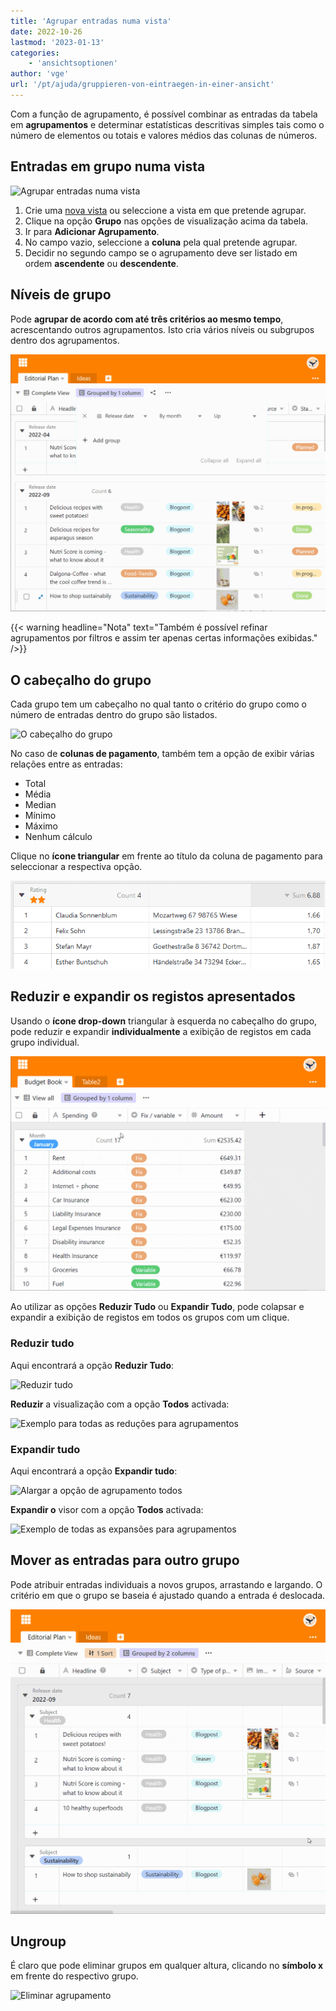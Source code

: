 ```yaml
---
title: 'Agrupar entradas numa vista'
date: 2022-10-26
lastmod: '2023-01-13'
categories:
    - 'ansichtsoptionen'
author: 'vge'
url: '/pt/ajuda/gruppieren-von-eintraegen-in-einer-ansicht'
---
```


Com a função de agrupamento, é possível combinar as entradas da tabela em **agrupamentos** e determinar estatísticas descritivas simples tais como o número de elementos ou totais e valores médios das colunas de números.

## Entradas em grupo numa vista

![Agrupar entradas numa vista](https://seatable.io/wp-content/uploads/2022/10/Gruppierung-von-Eintraegen-in-einer-Ansicht-1.gif)

1. Crie uma [nova vista](https://seatable.io/pt/docs/grundlagen-von-ansichten/anlegen-einer-neuen-ansicht/) ou seleccione a vista em que pretende agrupar.
2. Clique na opção **Grupo** nas opções de visualização acima da tabela.
3. Ir para **Adicionar Agrupamento**.
4. No campo vazio, seleccione a **coluna** pela qual pretende agrupar.
5. Decidir no segundo campo se o agrupamento deve ser listado em ordem **ascendente** ou **descendente**.

## Níveis de grupo

Pode **agrupar de acordo com até três critérios ao mesmo tempo**, acrescentando outros agrupamentos. Isto cria vários níveis ou subgrupos dentro dos agrupamentos.

![Agrupar as entradas numa perspectiva com dois critérios](images/Gruppierung-von-Eintraegen-in-einer-Ansicht-2.gif)

{{< warning  headline="Nota"  text="Também é possível refinar agrupamentos por filtros e assim ter apenas certas informações exibidas." />}}

## O cabeçalho do grupo

Cada grupo tem um cabeçalho no qual tanto o critério do grupo como o número de entradas dentro do grupo são listados.

![O cabeçalho do grupo](https://seatable.io/wp-content/uploads/2022/10/gruppierung.png)

No caso de **colunas de pagamento**, também tem a opção de exibir várias relações entre as entradas:

- Total
- Média
- Median
- Mínimo
- Máximo
- Nenhum cálculo

Clique no **ícone triangular** em frente ao título da coluna de pagamento para seleccionar a respectiva opção.

![Coluna de número de cabeçalho de grupo](images/Gruppenheader.png)

## Reduzir e expandir os registos apresentados

Usando o **ícone drop-down** triangular à esquerda no cabeçalho do grupo, pode reduzir e expandir **individualmente** a exibição de registos em cada grupo individual.

![Entradas de grupo de uma visão _reduzir e ampliar](images/Gruppierung-von-Eintraegen-in-einer-Ansicht-4.gif)

Ao utilizar as opções **Reduzir Tudo** ou **Expandir Tudo**, pode colapsar e expandir a exibição de registos em todos os grupos com um clique.

### Reduzir tudo

Aqui encontrará a opção **Reduzir Tudo**:

![Reduzir tudo](https://seatable.io/wp-content/uploads/2022/10/gruppieren-von-eintraegrn_6.png)

**Reduzir** a visualização com a opção **Todos** activada:

![Exemplo para todas as reduções para agrupamentos](https://seatable.io/wp-content/uploads/2022/10/gruppieren-von-eintraegrn_1-1.png)

### Expandir tudo

Aqui encontrará a opção **Expandir tudo**:

![Alargar a opção de agrupamento todos](https://seatable.io/wp-content/uploads/2022/10/gruppieren-von-eintraegrn_7-1.png)

**Expandir o** visor com a opção **Todos** activada:

![Exemplo de todas as expansões para agrupamentos](https://seatable.io/wp-content/uploads/2022/10/gruppieren-von-eintraegrn_3-1.png)

## Mover as entradas para outro grupo

Pode atribuir entradas individuais a novos grupos, arrastando e largando. O critério em que o grupo se baseia é ajustado quando a entrada é deslocada.

![Agrupamento de entradas Arrastar e largar](images/Gruppierung-von-Eintraegen-in-einer-Ansicht-3.gif)

## Ungroup

É claro que pode eliminar grupos em qualquer altura, clicando no **símbolo x** em frente do respectivo grupo.

![Eliminar agrupamento](https://seatable.io/wp-content/uploads/2022/10/Gruppierung-loeschen.png)

